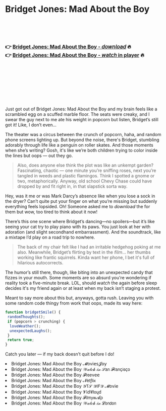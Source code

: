 <h1>Bridget Jones: Mad About the Boy</h1>

<br><br><br>

<h3>👉 <a href="https://Rons-sadgucheco1974.github.io/elwxxiipft/">Bridget Jones: Mad About the Boy - 𝘥𝘰𝘸𝘯𝘭𝘰𝘢𝘥</a> 🔥<br>
👉 <a href="https://Rons-sadgucheco1974.github.io/elwxxiipft/">Bridget Jones: Mad About the Boy - 𝘸𝘢𝘵𝘤𝘩 in player</a> 🔥
</h3>



<br><br><br><br><br><br><br>


Just got out of Bridget Jones: Mad About the Boy and my brain feels like a scrambled egg on a scuffed marble floor. The seats were creaky, and I swear the guy next to me ate his weight in popcorn but listen, Bridget’s still got it! Like, I don’t even...

The theater was a circus between the crunch of popcorn, haha, and random phone screens lighting up. But beyond the noise, there's Bridget, stumbling adorably through life like a penguin on roller skates. And those moments when she’s writing? Gosh, it's like we’re both children trying to color inside the lines but oops — out they go.

> Also, does anyone else think the plot was like an unkempt garden? Fascinating, chaotic — one minute you’re sniffing roses, next you’re tangled in weeds and plastic flamingos. Think I spotted a gnome or two, metaphorically. Anyway, old school Chevy Chase could have dropped by and fit right in, in that slapstick sorta way.

Hey, was it me or was Mark Darcy’s absence like when you lose a sock in the dryer? Can’t quite put your finger on what you’re missing but suddenly everything feels lopsided. Oh! Someone asked me to 𝘥𝘰𝘸𝘯𝘭𝘰𝘢𝘥 the   for them but wow, too tired to think about it now!

There’s this one scene where Bridget’s dancing—no spoilers—but it’s like seeing your cat try to play piano with its paws. You just look at her with adoration (and slight secondhand embarrassment). And the soundtrack, like a mixtape I’d play on a road trip to nowhere.

> The back of my chair felt like I had an irritable hedgehog poking at me also. Meanwhile, Bridget’s flirting by text in the 𝘧𝘪𝘭𝘮... her thumbs working like frantic squirrels. Kinda want her phone, I bet it's full of hilarious autocorrects.

The humor’s still there, though, like biting into an unexpected candy that fizzes in your mouth. Some moments are so absurd you're wondering if reality took a five-minute break. LOL, should 𝘸𝘢𝘵𝘤𝘩 the   again before sleep decides it's my friend again or at least when my back isn’t staging a protest.

Meant to say more about this but, anyways, gotta rush. Leaving you with some random code thingy from work that oops, made its way here:

```javascript
function bridgetSmile() {
 randomThoughts();
 if (popcorn > crunching) {
  loveWeather();
  unexpectedLaughs();
 }
 return true;
}
```

Catch you later — if my back doesn’t quit before I do!

<li>Bridget Jones: Mad About the Boy 𝓜𝗈ν𝗂𝖾𝗌𝓙𝗈𝗒</li>
<li>Bridget Jones: Mad About the Boy 𝒲𝒶𝓉𝒸𝒽 𝒾𝓃 𝒮𝖺𝗇 𝓕𝗋𝖺𝗇ç𝗂𝗌ç𝗈</li>
<li>Bridget Jones: Mad About the Boy 𝓕𝗋𝖾𝖾ν𝖾𝖾</li>
<li>Bridget Jones: Mad About the Boy 𝓝𝖾𝗍ƒ𝗅𝗂𝗑</li>
<li>Bridget Jones: Mad About the Boy 𝒴𝖳𝒮 𝒴𝖨𝖥𝒴 𝓜𝗈ν𝗂𝖾</li>
<li>Bridget Jones: Mad About the Boy 𝓥𝗂ԁ𝓒𝗅𝗈ųԁ</li>
<li>Bridget Jones: Mad About the Boy 𝓕𝗂𝗅𝗆𝗒𝗐𝓐ρ</li>
<li>Bridget Jones: Mad About the Boy 𝒲𝒶𝓉𝒸𝒽 𝒾𝓃 𝓛𝗈𝗇𝖽𝗈𝗇</li>

